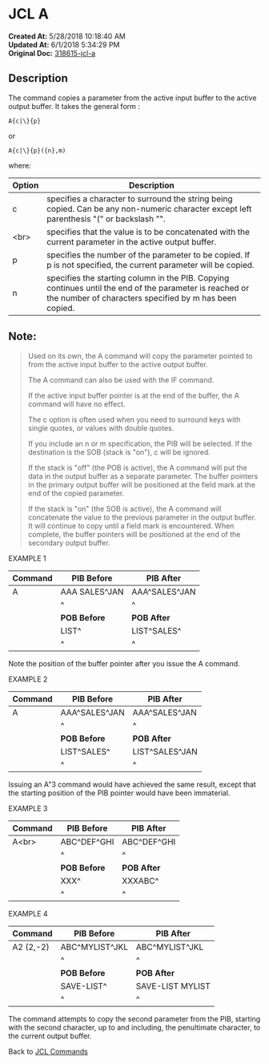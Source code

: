 # JCL A

**Created At:** 5/28/2018 10:18:40 AM  
**Updated At:** 6/1/2018 5:34:29 PM  
**Original Doc:** [318615-jcl-a](https://docs.jbase.com/45792-jcl/318615-jcl-a)  


## Description 

The command copies a parameter from the active input buffer to the active output buffer. It takes the general form :

```
A{c|\}{p}
```

or

```
A{c|\}{p}({n},m)
```



where:


| Option<br> | Description<br> |
| --- | --- |
| c<br> | specifies a character to surround the string being copied. Can be any non-numeric character except left parenthesis "(" or backslash "\".<br> |
| \<br> | specifies that the value is to be concatenated with the current parameter in the active output buffer.<br> |
| p<br> | specifies the number of the parameter to be copied. If p is not specified, the current parameter will be copied.<br> |
| n<br> | specifies the starting column in the PIB. Copying continues until the end of the parameter is reached or the number of characters specified by m has been copied.<br> |




## Note: 


> Used on its own, the A command will copy the parameter pointed to from the active input buffer to the active output buffer.
> 
> The A command can also be used with the IF command.
> 
> If the active input buffer pointer is at the end of the buffer, the A command will have no effect.
> 
> The c option is often used when you need to surround keys with single quotes, or values with double quotes.
> 
> If you include an n or m specification, the PIB will be selected. If the destination is the SOB (stack is "on"), c will be ignored.
> 
> If the stack is "off" (the POB is active), the A command will put the data in the output buffer as a separate parameter. The buffer pointers in the primary output buffer will be positioned at the field mark at the end of the copied parameter.
> 
> If the stack is "on" (the SOB is active), the A command will concatenate the value to the previous parameter in the output buffer. It will continue to copy until a field mark is encountered. When complete, the buffer pointers will be positioned at the end of the secondary output buffer.




EXAMPLE 1


| Command<br> | PIB Before<br> | PIB After<br> |
| --- | --- | --- |
| A<br> | AAA SALES^JAN<br> | AAA^SALES^JAN<br> |
| <br> | ^<br> | ^<br> |
| <br> | **POB Before**<br> | **POB After**<br> |
| <br> | LIST^<br> | LIST^SALES^<br> |
| <br> | ^<br> | ^<br> |


Note the position of the buffer pointer after you issue the A command.



EXAMPLE 2


| Command<br> | PIB Before<br> | PIB After<br> |
| --- | --- | --- |
| A<br> | AAA^SALES^JAN<br> | AAA^SALES^JAN<br> |
| <br> | ^<br> | ^<br> |
| <br> | **POB Before**<br> | **POB After**<br> |
| <br> | LIST^SALES^<br> | LIST^SALES^JAN<br> |
| <br> | ^<br> | ^<br> |


Issuing an A"3 command would have achieved the same result, except that the starting position of the PIB pointer would have been immaterial.



EXAMPLE 3


| Command<br> | PIB Before<br> | PIB After<br> |
| --- | --- | --- |
| A\<br> | ABC^DEF^GHI<br> | ABC^DEF^GHI<br> |
| <br> | ^<br> | ^<br> |
| <br> | **POB Before**<br> | **POB After**<br> |
| <br> | XXX^<br> | XXXABC^<br> |
| <br> | ^<br> | ^<br> |




EXAMPLE 4


| Command<br> | PIB Before<br> | PIB After<br> |
| --- | --- | --- |
| A2 (2,-2)<br> | ABC^MYLIST^JKL<br> | ABC^MYLIST^JKL<br> |
| <br> | ^<br> | ^<br> |
| <br> | **POB Before**<br> | **POB After**<br> |
| <br> | SAVE-LIST^<br> | SAVE-LIST MYLIST<br> |
| <br> | ^<br> | ^<br> |




The command attempts to copy the second parameter from the PIB, starting with the second character, up to and including, the penultimate character, to the current output buffer.





Back to [JCL Commands](cl-commands)
